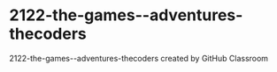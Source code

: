 # 2122-the-games--adventures-thecoders
2122-the-games--adventures-thecoders created by GitHub Classroom
